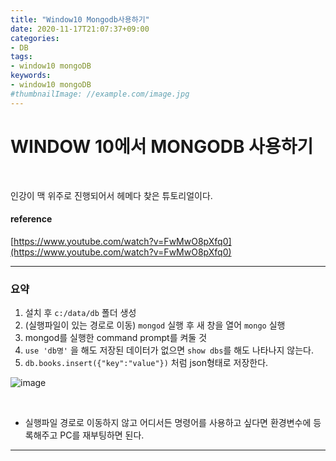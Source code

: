 ```yaml
---
title: "Window10 Mongodb사용하기"
date: 2020-11-17T21:07:37+09:00
categories:
- DB
tags:
- window10 mongoDB
keywords:
- window10 mongoDB
#thumbnailImage: //example.com/image.jpg
---
```


<!--more-->
# WINDOW 10에서 MONGODB 사용하기

&nbsp;


인강이 맥 위주로 진행되어서 헤메다 찾은 튜토리얼이다.

#### reference
[https://www.youtube.com/watch?v=FwMwO8pXfq0](https://www.youtube.com/watch?v=FwMwO8pXfq0)

-----

### 요약

1. 설치 후 `c:/data/db` 폴더 생성
2. (실행파일이 있는 경로로 이동) `mongod` 실행 후 새 창을 열어 `mongo` 실행
3. mongod를 실행한 command prompt를 켜둘 것
4. `use 'db명'` 을 해도 저장된 데이터가 없으면 `show dbs`를 해도 나타나지 않는다.
5. `db.books.insert({"key":"value"})` 처럼 json형태로 저장한다.



![image](https://user-images.githubusercontent.com/28701069/99389821-f1599300-291a-11eb-9592-2cc1699b6fc0.png)

&nbsp;

- 실행파일 경로로 이동하지 않고 어디서든 명령어를 사용하고 싶다면 환경변수에 등록해주고 PC를 재부팅하면 된다.

-----

